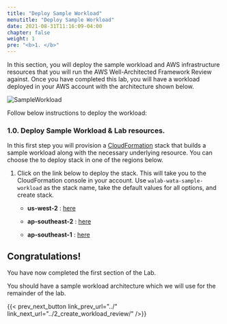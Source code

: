 ```yaml
---
title: "Deploy Sample Workload"
menutitle: "Deploy Sample Workload"
date: 2021-08-31T11:16:09-04:00
chapter: false
weight: 1
pre: "<b>1. </b>"
---
```



In this section, you will deploy the sample workload and AWS infrastructure resources that you will run the AWS Well-Architected Framework Review against. Once you have completed this lab, you will have a workload deployed in your AWS account with the architecture shown below.

![SampleWorkload](/watool/200_Accelerating_Well_Architected_Framework_Reviews_using_integrated_AWS_Trusted_Advisor_insights/Images/section1_sample_workload_architecture_before.png)


Follow below instructions to deploy the workload:

### 1.0. Deploy Sample Workload & Lab resources.

In this first step you will provision a [CloudFormation](https://aws.amazon.com/cloudformation/) stack that builds a sample workload along with the necessary underlying resource. You can choose the to deploy stack in one of the regions below. 

1. Click on the link below to deploy the stack. This will take you to the CloudFormation console in your account. Use `walab-wata-sample-workload` as the stack name, take the default values for all options, and create stack.

    * **us-west-2** : [here](https://console.aws.amazon.com/cloudformation/home?region=us-west-2#/stacks/create/review?stackName=walab-wata-sample-workload&templateURL=https://aws-well-architected-labs-singapore.s3.ap-southeast-1.amazonaws.com/watools/200_Accelerating_Well_Architected_Framework_Reviews_using_integrated_AWS_Trusted_Advisor_insights/sample_workload_environment.yaml)
    

    * **ap-southeast-2** : [here](https://console.aws.amazon.com/cloudformation/home?region=ap-southeast-2#/stacks/create/review?stackName=walab-wata-sample-workload&templateURL=https://aws-well-architected-labs-singapore.s3.ap-southeast-1.amazonaws.com/watools/200_Accelerating_Well_Architected_Framework_Reviews_using_integrated_AWS_Trusted_Advisor_insights/sample_workload_environment.yaml)
    

    * **ap-southeast-1** : [here](https://console.aws.amazon.com/cloudformation/home?region=ap-southeast-1#/stacks/create/review?stackName=walab-wata-sample-workload&templateURL=https://aws-well-architected-labs-singapore.s3.ap-southeast-1.amazonaws.com/watools/200_Accelerating_Well_Architected_Framework_Reviews_using_integrated_AWS_Trusted_Advisor_insights/sample_workload_environment.yaml)



## Congratulations! 

You have now completed the first section of the Lab.

You should have a sample workload architecture which we will use for the remainder of the lab.

 
<!-- ### 1.1. Confirm the Deployment status.

Once the application is successfully deployed, go to your [CloudFormation console](https://console.aws.amazon.com/cloudformation/home?region=ap-southeast-2) and locate the stack named `walab-ops-sample-application`.

  1. Confirm that the stack is in a **'CREATE_COMPLETE'** state. 
  2. Record the following output details as it will be required later:
  3. Take note of the DNS value specified under **OutputApplicationEndpoint**  of the Outputs.

      The screenshot below shows the output from the CloudFormation stack:

      ![Section2 DNS Output](/Operations/200_Automating_operations_with_playbooks_and_runbooks/Images/section2-dns-outputs.png)

  4. Check for an email sent to the system operator and owner addresses you've specified in the build_application.sh script. This email should also be visible in the CloudFormation parameter under in the **SystemOpsNotificationEmail** and **SystemOwnerNotificationEmail**.

  5. Click `confirm subscription` on the email links to subscribe.

      ![Section2 DNS Output](/Operations/200_Automating_operations_with_playbooks_and_runbooks/Images/section2-email-confirm.png)

  {{% notice note %}}
  There will be 2 emails sent to your address, please ensure to subscribe to **both** of them.
  {{% /notice %}} 

-->

<!-- 
### 1.2. Test Workload. -->

<!-- In this section, you will be testing the encrypt API action from the deployed application. 

The application will take a JSON payload with `Name` as the identifier and `Text` key as the value of the secret message.

The application will encrypt the value under `Text` key with a designated KMS key and store the encrypted text in the RDS database with `Name` as the primary key. -->


{{< prev_next_button link_prev_url="../" link_next_url="../2_create_workload_review/" />}}
